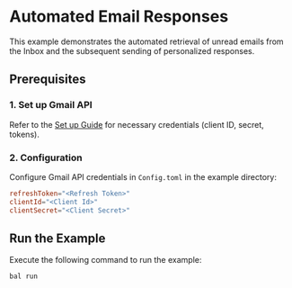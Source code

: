 # Automated Email Responses

This example demonstrates the automated retrieval of unread emails from the Inbox and the subsequent sending of personalized responses.

## Prerequisites

### 1. Set up Gmail API

Refer to the [Set up Guide](https://central.ballerina.io/ballerinax/googleapis.gmail/latest#set-up-guide) for necessary credentials (client ID, secret, tokens).

### 2. Configuration

Configure Gmail API credentials in `Config.toml` in the example directory:

```toml
refreshToken="<Refresh Token>"
clientId="<Client Id>"
clientSecret="<Client Secret>"
```

## Run the Example

Execute the following command to run the example:

```bash
bal run
```
